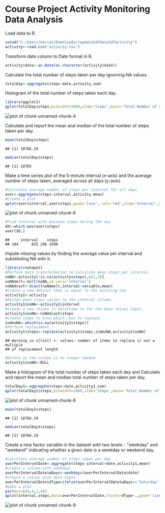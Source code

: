 Course Project Activity Monitoring Data Analysis
==========================================================

Load data to R.


```r
setwd("C:/Users/mariat/Downloads/repdata%2Fdata%2Factivity")
activity<-read.csv('activity.csv')
```
Transform date column to Date format in R.

```r
activity$date<-as.Date(as.character(activity$date))
```

Calculate the total number of steps taken per day ignorring NA values.


```r
totalDay<-aggregate(steps~date,activity,sum)
```

Histogram of the total number of steps taken each day.


```r
library(ggplot2)
qplot(totalDay$steps,binwidth=1000,xlab='Steps',main='Total Number of Steps per Day with NA')
```

![plot of chunk unnamed-chunk-4](figure/unnamed-chunk-4-1.png)

Calculate and report the mean and median of the total number of steps taken per day.


```r
mean(totalDay$steps)
```

```
## [1] 10766.19
```

```r
median(totalDay$steps)
```

```
## [1] 10765
```

Make a time series plot of the 5-minute interval (x-axis) and the average number of steps taken, averaged across all days (y-axis).


```r
#Calculate average number of steps per interval for all days
aver<-aggregate(steps~interval,activity,mean)
#Create a plot
qplot(aver$interval,aver$steps,geom='line', col='red',xlab='Interval',ylab='Steps (mean)',main='Average Steps per Interval')
```

![plot of chunk unnamed-chunk-6](figure/unnamed-chunk-6-1.png)

```r
#Find interval with maximum steps during the day
dd<-which.max(aver$steps)
aver[dd,]
```

```
##     interval    steps
## 104      835 206.1698
```

Impute missing values by finding the average value per interval and substituting NA with it. 


```r
library(reshape2)
#Perform data transformation to calculate mean steps per interval.
noNA<-activity[!is.na(activity$steps),c(1,3)]
noNAmelt<-melt(noNA,id.vars='interval')
noNAdcast<-dcast(noNAmelt,interval~variable,mean)
#create a new dataset that is equal to the existing one
activity1<-activity
#Assign mean steps values to the interval column.
activity1$noNA<-activity1$interval
#Create a new column in dataframe to for the mean values input.   
activity1$noNA<-noNAdcast$steps
#Create index to know which rows to replace.
indexNA<-which(is.na(activity1$steps))
#Perform replacement.
activity1$steps<-replace(activity1$steps,indexNA,activity1$noNA)
```

```
## Warning in x[list] <- values: number of items to replace is not a multiple
## of replacement length
```

```r
#Delete as the column is no longer needed
activity1$noNA<-NULL
```

Make a histogram of the total number of steps taken each day and Calculate and report the mean and median total number of steps taken per day. 



```r
totalDay1<-aggregate(steps~date,activity1,sum)
qplot(totalDay1$steps,binwidth=1000,xlab='Steps',main='Total Number of Steps per Day with NA removed')
```

![plot of chunk unnamed-chunk-8](figure/unnamed-chunk-8-1.png)

```r
mean(totalDay1$steps)
```

```
## [1] 10766.19
```

```r
median(totalDay1$steps)
```

```
## [1] 10766.19
```

Create a new factor variable in the dataset with two levels - "weekday" and "weekend" indicating whether a given date is a weekday or weekend day.


```r
#calculate average number of steps taken per day
averPerIntervalDate<-aggregate(steps~interval+date,activity1,mean)
#create a column with weekdays
averPerIntervalDate$wDays<-weekdays(averPerIntervalDate$date)
#create a column with date types
averPerIntervalDate$dType=ifelse(averPerIntervalDate$wDays=='Saturday'|averPerIntervalDate$wDays=='Sunday', 'Weekend','Weekday')
#make a plot
par(mar=c(4,4,2,4))
qplot(interval,steps,data=averPerIntervalDate,facets=dType~.,geom='line',col=steps,xlab='Interval',ylab='Average Steps',main='Steps on Weekdays vs Weekend')
```

![plot of chunk unnamed-chunk-9](figure/unnamed-chunk-9-1.png)

